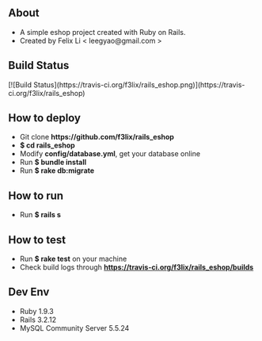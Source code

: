 <h2>About</h2>
<ul>
<li>A simple eshop project created with Ruby on Rails.</li>
<li>Created by Felix Li < leegyao@gmail.com > </li>
</ul>
<h2>Build Status</h2>
[![Build Status](https://travis-ci.org/f3lix/rails_eshop.png)](https://travis-ci.org/f3lix/rails_eshop)
<h2>How to deploy</h2>
<ul>
<li>Git clone <b>https://github.com/f3lix/rails_eshop</b></li>
<li><b>$ cd rails_eshop</b></li>
<li>Modify <b>config/database.yml</b>, get your database online</li>
<li>Run <b>$ bundle install</b></li>
<li>Run <b>$ rake db:migrate</b></li>
</ul>
<h2>How to run</h2>
<ul>
<li>Run <b>$ rails s</b></li>
</ul>
<h2>How to test</h2>
<ul>
<li>Run <b>$ rake test</b> on your machine</li>
<li>Check build logs through <b><a href="https://travis-ci.org/f3lix/rails_eshop/builds" target="_block">https://travis-ci.org/f3lix/rails_eshop/builds</a></b></li>
</ul>
<h2>Dev Env</h2>
<ul>
<li>Ruby 1.9.3</li>
<li>Rails 3.2.12</li>
<li>MySQL Community Server 5.5.24</li>
</ul>